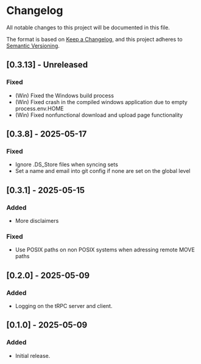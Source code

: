 # Changelog

All notable changes to this project will be documented in this file.

The format is based on [Keep a Changelog](https://keepachangelog.com/en/1.0.0/),
and this project adheres to [Semantic Versioning](https://semver.org/spec/v2.0.0.html).

## [0.3.13] - Unreleased

### Fixed

- (Win) Fixed the Windows build process
- (Win) Fixed crash in the compiled windows application due to empty process.env.HOME
- (Win) Fixed nonfunctional download and upload page functionality

## [0.3.8] - 2025-05-17

### Fixed

- Ignore .DS_Store files when syncing sets
- Set a name and email into git config if none are set on the global level

## [0.3.1] - 2025-05-15

### Added

- More disclaimers

### Fixed

- Use POSIX paths on non POSIX systems when adressing remote MOVE paths

## [0.2.0] - 2025-05-09

### Added

- Logging on the tRPC server and client.

## [0.1.0] - 2025-05-09

### Added

- Initial release.

